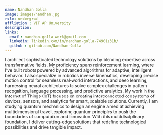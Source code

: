 ```yaml
---
name: Nandhan Golla
image: images/nandhan.jpg
role: undergrad
affliation : VIT AP University
description: 
links:
  email: nandhan.golla.work@gmail.com
  linkedin: linkedin.com/in/nandhan-golla-74901a31b/
  github : github.com/Nandhan-Golla
---
```


I architect sophisticated technology solutions by blending expertise across transformative fields. My proficiency spans reinforcement learning, where I’ve built robots powered by advanced algorithms for adaptive, intelligent behavior. I also specialize in robotics inverse kinematics, developing precise motion control for seamless real-world interactions, and deep learning, harnessing neural architectures to solve complex challenges in pattern recognition, language processing, and predictive analytics. My work in the Internet of Things (IoT) focuses on creating interconnected ecosystems of devices, sensors, and analytics for smart, scalable solutions. Currently, I am studying quantum mechanics to design an engine aimed at achieving multidimensional travel, exploring quantum principles to push the boundaries of computation and innovation. With this multidisciplinary foundation, I deliver cutting-edge solutions that redefine technological possibilities and drive tangible impact.
